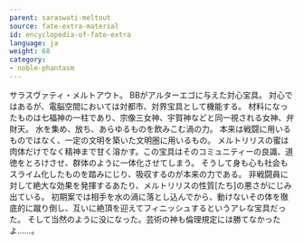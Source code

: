 ```yaml
---
parent: saraswati-meltout
source: fate-extra-material
id: encyclopedia-of-fate-extra
language: ja
weight: 68
category:
- noble-phantasm
---
```


サラスヴァティ・メルトアウト。
BBがアルターエゴに与えた対心宝具。
対心ではあるが、電脳空間においては対都市、対界宝具として機能する。
材料になったものは七福神の一柱であり、宗像三女神、宇賀神などと同一視される女神、弁財天。
水を集め、放ち、あらゆるものを飲みこむ渦の力。
本来は戦闘に用いるものではなく、一定の文明を築いた文明圏に用いるもの。
メルトリリスの蜜は肉体だけでなく精神まで甘く溶かす。この宝具はそのコミュニティーの良識、道徳をとろけさせ、群体のように一体化させてしまう。
そうして身も心も社会もスライム化したものを踏みにじり、吸収するのが本来の力である。
非戦闘員に対して絶大な効果を発揮するあたり、メルトリリスの性質[たち]の悪さがにじみ出ている。
初期案では相手を水の渦に落とし込んでから、動けないその体を徹底的に蹴り倒し、互いに絶頂を迎えてフィニッシュするというアレな宝具だった。
そして当然のように没になった。芸術の神も倫理規定には勝てなかったよ……。
